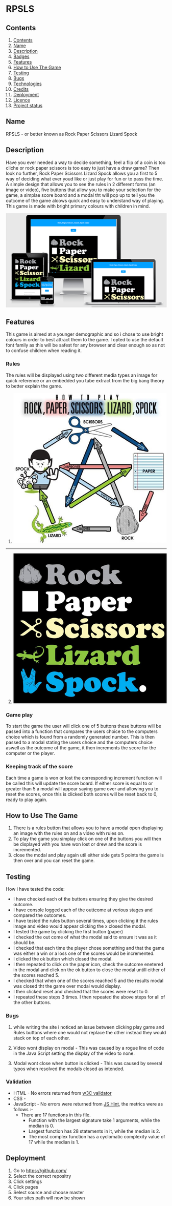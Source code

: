 # RPSLS

## Contents

1. [Contents](#contents)
2. [Name](#name)
3. [Description](#discription)
4. [Badges](#badges)
5. [Features](#features)
6. [How to Use The Game](#how-to-play-the-game)
7. [Testing](#testing)
6. [Bugs](#bugs)
9. [Technologies](#technologies)
10. [Credits](#credits)
11. [Deployment](#deployment)
12. [Licence](#licence)
13. [Project status](#project-status)

## Name

RPSLS - or better known as Rock Paper Scissors Lizard Spock

## Description

Have you ever needed a way to decide something, feel a flip of a coin is too cliche or rock paper scissors is too easy to just have a draw game? Then look no further, Rock Paper Scissors Lizard Spock allows you a first to 5 way of deciding what ever youd like or just play for fun or to pass the time.
A simple design that allows you to see the rules in 2 different forms (an image or video), five buttons that allow you to make your selection for the game, a simplae score board and a modal tht will pop up to tell you the outcome of the game aloows quick and easy to understand way of playing.
This game is made with bright primary colours with children in mind.

![imagename](assets/images/responsiveness.png)

## Features

This game is aimed at a younger demographic and so i chose to use bright colours in order to best attract them to the game. I opted to use the default font family as this will be safest for any browser and clear enough so as not to confuse children when reading it.

### Rules

The rules will be displayed using two different media types an image for quick reference or an embedded you tube extract from the big bang theory to better explain the game.

1. ![imagename](assets/images/rulesImg.jpeg)
---

2. ![imagename](assets/images/RPSLSHeroImage.jpg)

### Game play

To start the game the user will click one of 5 buttons these buttons will be passed into a function that compares the users choice to the computers choice which is found from a randomly generated number. This is then passed to a modal stating the users choice and the computers choice aswell as the outcome of the game, it then increments the score for the computer or the player.

### Keeping track of the score

Each time a game is won or lost the corresponding increment function will be called this will update the score board. If either score is equal to or greater than 5 a modal will appear saying game over and allowing you to reset the scores, once this is clicked both scores will be reset back to 0, ready to play again.

## How to Use The Game

1. There is a rules button that allows you to have a modal open displaying an image with the rules on and a video with rules on.
2. To play the game you simplay click on one of the buttons you will then be displayed with you have won lost or drew and the score is incremented.
3. close the modal and play again util either side gets 5 points the game is then over and you can reset the game.

## Testing

How i have tested the code:
* I have checked each of the buttons ensuring they give the desired outcome.
* I have console logged each of the outtcome at verious stages and compared the outcomes.
* I have tested the rules button several times, upon clicking it the rules image and video would appear clicking the x closed the modal.
* I tested the game by clicking the first button (paper)
* I checked the out come of what the modal said to ensure it was as it should be.
* I checked that each time the player chose something and that the game was either a win or a loss one of the scores would be incremented.
* I clicked the ok button which closed the modal.
* I then repeated to click on the paper icon, check the outcome enetered in the modal and click on the ok button to close the modal untill either of the scores reached 5. 
* I checked that when one of the scores reached 5 and the results modal was closed tht the game over modal would display.
* I then clicked reset and checked that the scores were reset to 0.
* I repeated these steps 3 times.
I then repeated the above steps for all of the other buttons.

### Bugs

1. while writing the site i noticed an issue between clicking play game and Rules buttons where one would not replace the other instead they would stack on top of each other.

2. Video wont display on modal - This was caused by a rogue line of code in the Java Script setting the display of the video to none.

3. Modal wont close when button is clicked - This was caused by several typos when resolved the modals closed as intended.

### Validation
* HTML - No errors returned from [w3C validator](https://validator.w3.org/nu/#textarea)
* CSS -
* JavaScript - No errors were returned from [JS Hint](https://jshint.com/), the metrics were as follows :-
    * There are 17 functions in this file.
        *  Function with the largest signature take 1 arguments, while the median is 0.
        * Largest function has 28 statements in it, while the median is 2.
        * The most complex function has a cyclomatic complexity value of 17 while the median is 1.

## Deployment

1. Go to https://github.com/
2. Select the correct repositry
3. Click settings
4. Click pages
5. Select source and choose master
6. Your sites path will now be shown



